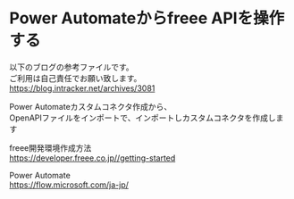 # Power Automateからfreee APIを操作する

以下のブログの参考ファイルです。  
ご利用は自己責任でお願い致します。  
https://blog.intracker.net/archives/3081  
  
Power Automateカスタムコネクタ作成から、  
OpenAPIファイルをインポートで、インポートしカスタムコネクタを作成します  
  
freee開発環境作成方法  
https://developer.freee.co.jp//getting-started  
  
Power Automate  
https://flow.microsoft.com/ja-jp/  
